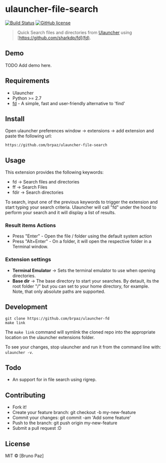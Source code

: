 # ulauncher-file-search

[![Build Status](https://img.shields.io/travis/com/brpaz/ulauncher-file-search.svg)](https://github.com/brpaz/ulauncher-file-search)
[![GitHub license](https://img.shields.io/github/license/brpaz/ulauncher-fd.svg)](https://github.com/brpaz/:ulauncher-file-search/blob/master/LICENSE)

> Quick Search files and directories from [Ulauncher](https://ulauncher.io) using [https://github.com/sharkdp/fd](fd).

## Demo

TODO Add demo here.

## Requirements

- Ulauncher
- Python >= 2.7
- [fd](https://github.com/sharkdp/fd) - A simple, fast and user-friendly alternative to 'find'

## Install

Open ulauncher preferences window -> extensions -> add extension and paste the following url:

```
https://github.com/brpaz/ulauncher-file-search
```

## Usage

This extension provides the following keywords:

- fd -> Search files and directories
- ff -> Search Files
- fdir -> Search directories

To search, input one of the previous keywords to trigger the extension and start typing your search criteria. Ulauncher will call "fd" under the hood to perform your search and it will display a list of results.

### Result items Actions

- Press "Enter" - Open the file / folder using the default system action
- Press "Alt+Enter" - On a folder, it will open the respective folder in a Terminal window.

### Extension settings

- **Terminal Emulator** -> Sets the terminal emulator to use when opening directories.
- **Base dir** -> The base directory to start your searches. By detault, its the root folder "/" but you can set to your home directory, for example. Note, that only absolute paths are supported.

## Development

```
git clone https://github.com/brpaz/ulauncher-fd
make link
```

The `make link` command will symlink the cloned repo into the appropriate location on the ulauncher extensions folder.

To see your changes, stop ulauncher and run it from the command line with: `ulauncher -v`.

## Todo

- An support for in file search using rigrep.

## Contributing

- Fork it!
- Create your feature branch: git checkout -b my-new-feature
- Commit your changes: git commit -am 'Add some feature'
- Push to the branch: git push origin my-new-feature
- Submit a pull request :D

## License

MIT &copy; [Bruno Paz]
